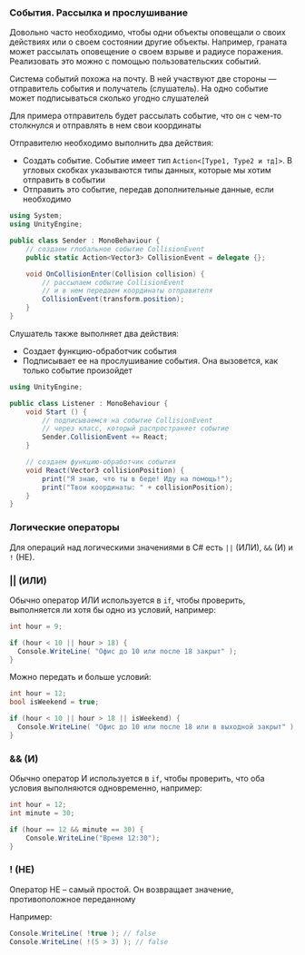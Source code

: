 ### События. Рассылка и прослушивание

Довольно часто необходимо, чтобы одни объекты оповещали о своих действиях или о своем состоянии другие объекты. Например, граната может рассылать оповещение о своем взрыве и радиусе поражения. Реализовать это можно с помощью пользовательских событий. 

Система событий похожа на почту. В ней участвуют две стороны — отправитель события и получатель (слушатель). На одно событие может подписываться сколько угодно слушателей

Для примера отправитель будет рассылать событие, что он с чем-то столкнулся и отправлять в нем свои координаты

Отправителю необходимо выполнить два действия:

- Создать событие. Событие имеет тип `Action<[Type1, Type2 и тд]>`. В угловых скобках указываются типы данных, которые мы хотим отправить в событии
- Отправить это событие, передав дополнительные данные, если необходимо

```csharp
using System;
using UnityEngine;

public class Sender : MonoBehaviour {
	// создаем глобальное событие CollisionEvent
	public static Action<Vector3> CollisionEvent = delegate {};

	void OnCollisionEnter(Collision collision) {
		// рассылаем событие CollisionEvent
		// и в нем передаем координаты отправителя
		CollisionEvent(transform.position);
	}
}
```

Слушатель также выполняет два действия:

- Создает функцию-обработчик события
- Подписывает ее на прослушивание события. Она вызовется, как только событие произойдет

```csharp
using UnityEngine;

public class Listener : MonoBehaviour {
	void Start () {
		// подписываемся на событие CollisionEvent
		// через класс, который распространяет событие
		Sender.CollisionEvent += React;
	}

	// создаем функцию-обработчик события
	void React(Vector3 collisionPosition) {
		print("Я знаю, что ты в беде! Иду на помощь!");
		print("Твои координаты: " + collisionPosition);
	}
}
```

### Логические операторы

Для операций над логическими значениями в C# есть `||` (ИЛИ), `&&` (И) и `!` (НЕ).

### || (ИЛИ)

Обычно оператор ИЛИ используется в `if`, чтобы проверить, выполняется ли хотя бы одно из условий, например:

```csharp
int hour = 9;

if (hour < 10 || hour > 18) {
  Console.WriteLine( "Офис до 10 или после 18 закрыт" );
}
```

Можно передать и больше условий:

```csharp
int hour = 12;
bool isWeekend = true;

if (hour < 10 || hour > 18 || isWeekend) {
  Console.WriteLine( "Офис до 10 или после 18 или в выходной закрыт" );
}
```

### && (И)

Обычно оператор И используется в `if`, чтобы проверить, что оба условия выполняются одновременно, например:

```csharp
int hour = 12;
int minute = 30;

if (hour == 12 && minute == 30) {
    Console.WriteLine("Время 12:30");
}
```

### ! (НЕ)

Оператор НЕ – самый простой. Он возвращает значение, противоположное переданному

Например:

```csharp
Console.WriteLine( !true ); // false
Console.WriteLine( !(5 > 3) ); // false
```